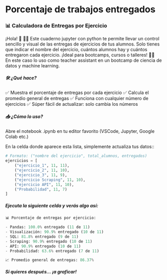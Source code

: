 # Porcentaje de trabajos entregados
### 📊 Calculadora de Entregas por Ejercicio

¡Hola! 👋 👩‍🏫 Este cuaderno jupyter con python te permite llevar un control sencillo y visual de las entregas de ejercicios de tus alumnos. Solo tienes que indicar el nombre del ejercicio, cuántos alumnos hay y cuántos entregaron cada ejercicio. ¡Ideal para bootcamps, cursos o talleres! 🧠✨   
En este caso lo uso como teacher assistant en un bootcamp de ciencia de datos y machine learning.

##### 🛠 ¿Qué hace?
✅ Muestra el porcentaje de entregas por cada ejercicio
✅ Calcula el promedio general de entregas
✅ Funciona con cualquier número de ejercicios
✅ Súper fácil de actualizar: solo cambia los números

##### 📥 ¿Cómo lo uso?
Abre el notebook .ipynb en tu editor favorito (VSCode, Jupyter, Google Colab etc.)

En la celda donde aparece esta lista, simplemente actualiza tus datos::

```py
# Formato: ("nombre del ejercicio", total_alumnos, entregados)
ejercicios = [
    ("ejercicio_1", 11, 11),
    ("ejercicio_2", 11, 10),
    ("ejercicio_3", 11, 9),
    ("ejercicio Scraping", 11, 10),
    ("ejercicio API", 11, 10),
    ("Probabilidad", 11, 7)
]
```

#####  Ejecuta la siguiente celda y verás algo así:

```py
📊 Porcentaje de entregas por ejercicio:

- Pandas: 100.0% entregado (11 de 11)
- Visualización: 90.9% entregado (10 de 11)
- SQL: 81.8% entregado (9 de 11)
- Scraping: 90.9% entregado (10 de 11)
- API: 90.9% entregado (10 de 11)
- Probabilidad: 63.6% entregado (7 de 11)

📈 Promedio general de entregas: 86.37%
```


#####  Si quieres después... ¡a graficar! 